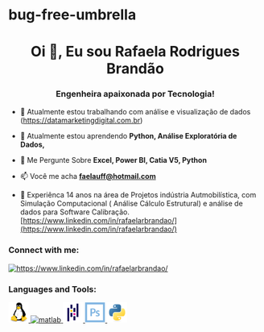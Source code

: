 # bug-free-umbrella

<h1 align="center">Oi 👋, Eu sou Rafaela Rodrigues Brandão</h1>
<h3 align="center">Engenheira apaixonada por Tecnologia!</h3>

- 🔭 Atualmente estou trabalhando com análise e visualização de dados (https://datamarketingdigital.com.br)

- 🌱 Atualmente estou aprendendo **Python, Análise Exploratória de Dados,**

- 💬 Me Pergunte Sobre **Excel, Power BI, Catia V5, Python**

- 📫 Você me acha **faelauff@hotmail.com**

- 📄 Experiênca 14 anos na área de Projetos indústria Autmobilística, com Simulação Computacional ( Análise Cálculo Estrutural) e análise de dados para Software Calibração. [https://www.linkedin.com/in/rafaelarbrandao/](https://www.linkedin.com/in/rafaelarbrandao/)

<h3 align="left">Connect with me:</h3>
<p align="left">
<a href="https://linkedin.com/in/https://www.linkedin.com/in/rafaelarbrandao/" target="blank"><img align="center" src="https://raw.githubusercontent.com/rahuldkjain/github-profile-readme-generator/master/src/images/icons/Social/linked-in-alt.svg" alt="https://www.linkedin.com/in/rafaelarbrandao/" height="30" width="40" /></a>
</p>

<h3 align="left">Languages and Tools:</h3>
<p align="left"> <a href="https://www.linux.org/" target="_blank" rel="noreferrer"> <img src="https://raw.githubusercontent.com/devicons/devicon/master/icons/linux/linux-original.svg" alt="linux" width="40" height="40"/> </a> <a href="https://www.mathworks.com/" target="_blank" rel="noreferrer"> <img src="https://upload.wikimedia.org/wikipedia/commons/2/21/Matlab_Logo.png" alt="matlab" width="40" height="40"/> </a> <a href="https://pandas.pydata.org/" target="_blank" rel="noreferrer"> <img src="https://raw.githubusercontent.com/devicons/devicon/2ae2a900d2f041da66e950e4d48052658d850630/icons/pandas/pandas-original.svg" alt="pandas" width="40" height="40"/> </a> <a href="https://www.photoshop.com/en" target="_blank" rel="noreferrer"> <img src="https://raw.githubusercontent.com/devicons/devicon/master/icons/photoshop/photoshop-line.svg" alt="photoshop" width="40" height="40"/> </a> <a href="https://www.python.org" target="_blank" rel="noreferrer"> <img src="https://raw.githubusercontent.com/devicons/devicon/master/icons/python/python-original.svg" alt="python" width="40" height="40"/> </a> </p>
